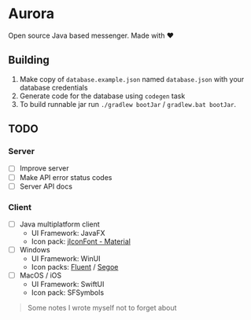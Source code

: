 # Aurora

Open source Java based messenger.
Made with :heart:

## Building

1. Make copy of `database.example.json` named `database.json` with your database credentials
2. Generate code for the database using `codegen` task
3. To build runnable jar run `./gradlew bootJar` / `gradlew.bat bootJar`.

## TODO

### Server
- [ ] Improve server
- [ ] Make API error status codes
- [ ] Server API docs

### Client
- [ ] Java multiplatform client
  - UI Framework: JavaFX
  - Icon pack: [jIconFont - Material](http://jiconfont.github.io)
- [ ] Windows
  - UI Framework: WinUI
  - Icon packs: [Fluent](https://github.com/microsoft/fluentui-system-icons) / [Segoe](https://learn.microsoft.com/en-us/windows/apps/design/style/icons)
- [ ] MacOS / iOS
  - UI Framework: SwiftUI
  - Icon pack: SFSymbols

> Some notes I wrote myself not to forget about
